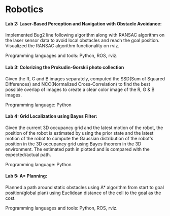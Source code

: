 # Robotics

#### Lab 2: Laser-Based Perception and Navigation with Obstacle Avoidance:
Implemented Bug2 line following algorithm along with RANSAC algorithm on the laser sensor data to avoid local obstacles and reach the goal position. Visualized the RANSAC algorithm functionality on rviz.

Programming languages and tools: Python, ROS, rviz.

#### Lab 3: Colorizing the Prokudin-Gorskii photo collection
Given the R, G and B images separately, computed the SSD(Sum of Squared Differences) and NCC(Normalized Cross-Correlation) to find the best possible overlap of images to create a clear color image of the R, G & B images.

Programming language: Python

#### Lab 4: Grid Localization using Bayes Filter:
Given the current 3D occupancy grid and the latest motion of the robot, the position of the robot is estimated by using the prior state and the latest motion of the robot to compute the Gaussian distribution of the robot's position in the 3D occupancy grid using Bayes theorem in the 3D environment. The estimated path in plotted and is compared with the expected/actual path.

Programming language: Python

#### Lab 5: A* Planning:
Planned a path around static obstacles using A* algorithm from start to goal position(global plan) using Euclidean distance of the cell to the goal as the cost.

Programming languages and tools: Python, ROS, rviz.

